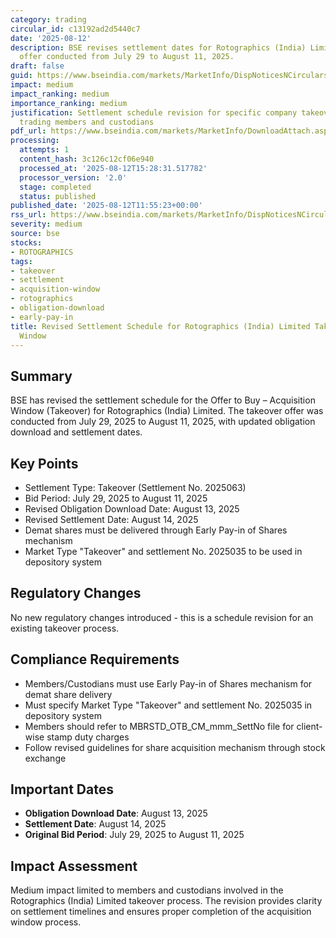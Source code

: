 ```yaml
---
category: trading
circular_id: c13192ad2d5440c7
date: '2025-08-12'
description: BSE revises settlement dates for Rotographics (India) Limited takeover
  offer conducted from July 29 to August 11, 2025.
draft: false
guid: https://www.bseindia.com/markets/MarketInfo/DispNoticesNCirculars.aspx?Noticeid={AB7D080B-DC8A-434B-9902-51F3827C262B}&noticeno=20250812-19&dt=08/12/2025&icount=19&totcount=39&flag=0
impact: medium
impact_ranking: medium
importance_ranking: medium
justification: Settlement schedule revision for specific company takeover affecting
  trading members and custodians
pdf_url: https://www.bseindia.com/markets/MarketInfo/DownloadAttach.aspx?id=20250812-19&attachedId=
processing:
  attempts: 1
  content_hash: 3c126c12cf06e940
  processed_at: '2025-08-12T15:28:31.517782'
  processor_version: '2.0'
  stage: completed
  status: published
published_date: '2025-08-12T11:55:23+00:00'
rss_url: https://www.bseindia.com/markets/MarketInfo/DispNoticesNCirculars.aspx?Noticeid={AB7D080B-DC8A-434B-9902-51F3827C262B}&noticeno=20250812-19&dt=08/12/2025&icount=19&totcount=39&flag=0
severity: medium
source: bse
stocks:
- ROTOGRAPHICS
tags:
- takeover
- settlement
- acquisition-window
- rotographics
- obligation-download
- early-pay-in
title: Revised Settlement Schedule for Rotographics (India) Limited Takeover Acquisition
  Window
---
```


## Summary

BSE has revised the settlement schedule for the Offer to Buy – Acquisition Window (Takeover) for Rotographics (India) Limited. The takeover offer was conducted from July 29, 2025 to August 11, 2025, with updated obligation download and settlement dates.

## Key Points

- Settlement Type: Takeover (Settlement No. 2025063)
- Bid Period: July 29, 2025 to August 11, 2025
- Revised Obligation Download Date: August 13, 2025
- Revised Settlement Date: August 14, 2025
- Demat shares must be delivered through Early Pay-in of Shares mechanism
- Market Type "Takeover" and settlement No. 2025035 to be used in depository system

## Regulatory Changes

No new regulatory changes introduced - this is a schedule revision for an existing takeover process.

## Compliance Requirements

- Members/Custodians must use Early Pay-in of Shares mechanism for demat share delivery
- Must specify Market Type "Takeover" and settlement No. 2025035 in depository system
- Members should refer to MBRSTD_OTB_CM_mmm_SettNo file for client-wise stamp duty charges
- Follow revised guidelines for share acquisition mechanism through stock exchange

## Important Dates

- **Obligation Download Date**: August 13, 2025
- **Settlement Date**: August 14, 2025
- **Original Bid Period**: July 29, 2025 to August 11, 2025

## Impact Assessment

Medium impact limited to members and custodians involved in the Rotographics (India) Limited takeover process. The revision provides clarity on settlement timelines and ensures proper completion of the acquisition window process.